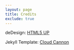 ```yaml
---
layout: page
title: Credits
exclude: true
---
```

deDesign: <a href="http://html5up.net">HTML5 UP</a>

Jekyll Template: <a href="http://cloudcannon.com">Cloud Cannon</a>

